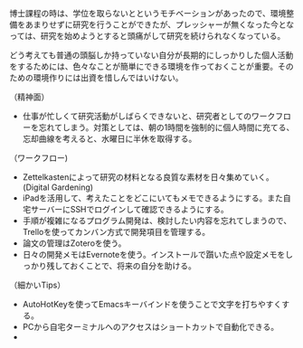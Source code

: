 
博士課程の時は、学位を取らないとというモチベーションがあったので、環境整備をあまりせずに研究を行うことができたが、プレッシャーが無くなった今となっては、研究を始めようとすると頭痛がして研究を続けられなくなっている。

どう考えても普通の頭脳しか持っていない自分が長期的にしっかりした個人活動をするためには、色々なことが簡単にできる環境を作っておくことが重要。そのための環境作りには出資を惜しんではいけない。

（精神面）

- 仕事が忙しくて研究活動がしばらくできないと、研究者としてのワークフローを忘れてしまう。対策としては、朝の1時間を強制的に個人時間に充てる、忘却曲線を考えると、水曜日に半休を取得する。

（ワークフロー)

- Zettelkastenによって研究の材料となる良質な素材を日々集めていく。(Digital Gardening)
- iPadを活用して、考えたことをどこにいてもメモできるようにする。また自宅サーバーにSSHでログインして確認できるようにする。
- 手順が複雑になるプログラム開発は、検討したい内容を忘れてしまうので、Trelloを使ってカンバン方式で開発項目を管理する。
- 論文の管理はZoteroを使う。
- 日々の開発メモはEvernoteを使う。インストールで躓いた点や設定メモをしっかり残しておくことで、将来の自分を助ける。

（細かいTips）

- AutoHotKeyを使ってEmacsキーバインドを使うことで文字を打ちやすくする。
- PCから自宅ターミナルへのアクセスはショートカットで自動化できる。
- 